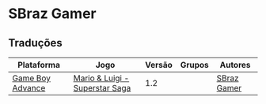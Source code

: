 # SBraz Gamer

## Traduções

| Plataforma | Jogo | Versão | Grupos | Autores |
| ----------- | ----------- | ----------- | ----------- | ----------- |
| [Game Boy Advance](../../traducoes/game-boy-advance/) | [Mario &amp; Luigi - Superstar Saga](../../traducoes/game-boy-advance/mario-luigi-superstar-saga_sbraz-gamer/) | 1.2 |  | [SBraz Gamer](../../autores/sbraz-gamer/) |
